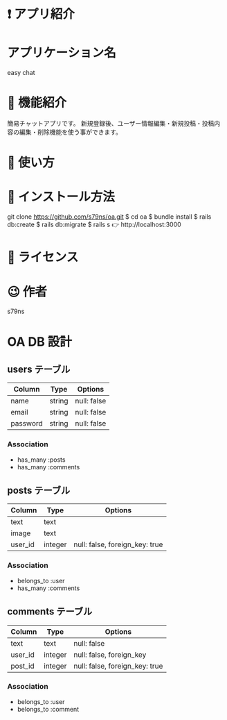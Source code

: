 # :exclamation: アプリ紹介

# アプリケーション名

easy chat

# :eyes: 機能紹介

簡易チャットアプリです。
新規登録後、ユーザー情報編集・新規投稿・投稿内容の編集・削除機能を使う事ができます。

# :green_book: 使い方

# :memo: インストール方法

git clone https://github.com/s79ns/oa.git
$ cd oa
$ bundle install
$ rails db:create
$ rails db:migrate
\$ rails s
👉 http://localhost:3000

# :speech_balloon: ライセンス

# :wink: 作者

s79ns

# OA DB 設計

## users テーブル

| Column   | Type   | Options     |
| -------- | ------ | ----------- |
| name     | string | null: false |
| email    | string | null: false |
| password | string | null: false |

### Association

- has_many :posts
- has_many :comments

## posts テーブル

| Column  | Type    | Options                        |
| ------- | ------- | ------------------------------ |
| text    | text    |                                |
| image   | text    |                                |
| user_id | integer | null: false, foreign_key: true |

### Association

- belongs_to :user
- has_many :comments

## comments テーブル

| Column  | Type    | Options                        |
| ------- | ------- | ------------------------------ |
| text    | text    | null: false                    |
| user_id | integer | null: false, foreign_key       |
| post_id | integer | null: false, foreign_key: true |

### Association

- belongs_to :user
- belongs_to :comment
